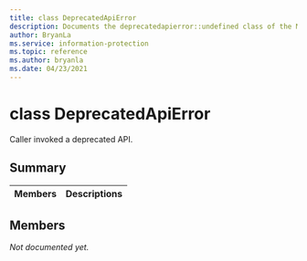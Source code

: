 ```yaml
---
title: class DeprecatedApiError 
description: Documents the deprecatedapierror::undefined class of the Microsoft Information Protection (MIP) SDK.
author: BryanLa
ms.service: information-protection
ms.topic: reference
ms.author: bryanla
ms.date: 04/23/2021
---
```


# class DeprecatedApiError 
Caller invoked a deprecated API.
  
## Summary
 Members                        | Descriptions                                
--------------------------------|---------------------------------------------
  
## Members
_Not documented yet._
